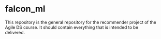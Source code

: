 # falcon_ml
This repository is the general repository for the recommender project of the Agile DS course. It should contain everything that is intended to be delivered.

